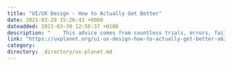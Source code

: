 ```yaml
---
title: "UI/UX Design - How to Actually Get Better"
date: 2021-03-29 15:26:43 +0000
dateadded: 2021-03-30 12:56:37 +0100
description: "    This advice comes from countless trials, errors, failures, and over a decade of experience in the design industry.  Continue reading on UX Planet »  "
link: "https://uxplanet.org/ui-ux-design-how-to-actually-get-better-a63645f96a56?source=rss----819cc2aaeee0---4"
category:
directory: _directory/ux-planet.md
---
```

